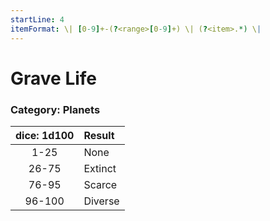 ```yaml
---
startLine: 4
itemFormat: \| [0-9]+-(?<range>[0-9]+) \| (?<item>.*) \|
---
```

# Grave Life
### Category: Planets

| dice: 1d100 | Result |
|:----:|:-------|
| 1-25 | None |
| 26-75 | Extinct |
| 76-95 | Scarce |
| 96-100 | Diverse |